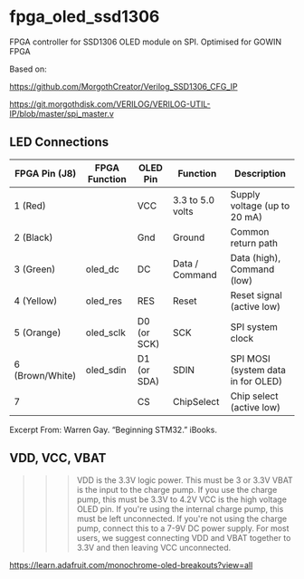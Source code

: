 # fpga_oled_ssd1306
FPGA controller for SSD1306 OLED module on SPI. Optimised for GOWIN FPGA

Based on:

https://github.com/MorgothCreator/Verilog_SSD1306_CFG_IP

https://git.morgothdisk.com/VERILOG/VERILOG-UTIL-IP/blob/master/spi_master.v

## LED Connections

|  FPGA Pin (J8)  | FPGA Function | OLED Pin | Function | Description |
|-----------------|---------------|----------|----------|-------------|
| 1 (Red)         |               | VCC         | 3.3 to 5.0 volts | Supply voltage (up to 20 mA) |
| 2 (Black)       |               | Gnd         | Ground           | Common return path |
| 3 (Green)       | oled_dc       | DC          | Data / Command   | Data (high), Command (low) |
| 4 (Yellow)      | oled_res      | RES         | Reset            | Reset signal (active low) |
| 5 (Orange)      | oled_sclk     | D0 (or SCK) | SCK              | SPI system clock |
| 6 (Brown/White) | oled_sdin     | D1 (or SDA) | SDIN             | SPI MOSI (system data in for OLED) |
| 7               |               | CS          | ChipSelect       | Chip select (active low) |

Excerpt From: Warren Gay. “Beginning STM32.” iBooks. 
  
## VDD, VCC, VBAT

>>>VDD is the 3.3V logic power. This must be 3 or 3.3V
VBAT is the input to the charge pump. If you use the charge pump, this must be 3.3V to 4.2V
VCC is the high voltage OLED pin. If you're using the internal charge pump, this must be left unconnected. If you're not using the charge pump, connect this to a 7-9V DC power supply.
For most users, we suggest connecting VDD and VBAT together to 3.3V and then leaving VCC unconnected.

https://learn.adafruit.com/monochrome-oled-breakouts?view=all

